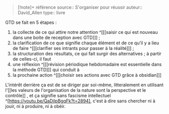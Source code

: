 >[!note]+ référence
>source:: S'organiser pour réussir
>auteur:: David_Allen
>type:: livre

GTD se fait en 5 étapes : 
1) la collecte de ce qui attire notre attention ^[[[saisir ce qui est nouveau dans une boite de reception avec GTD]]] ; 
2) la clarification de ce que signifie chaque élément et de ce qu’il y a lieu de faire ^[[[clarifier ses intrants pour passer à la réalité]]] ; 
3) la structuration des résultats, ce qui fait surgir des alternatives ; à partir de celles-ci, il faut 
4) une réflexion ^[[[révision périodique hebdomadaire est essentielle dans la méthode GTD]]] qui conduit à 
5) la prochaine action ^[[[choisir ses actions avec GTD grâce à obsidian]]]

L'intérêt derrière ça est de se diriger par soi-même, litteralement en utilisant l'[[les valeurs de l'organisation de la nature sont la perspective et le contrôle]]
, et ça signifie sans fascisme intellectuel ^[https://youtu.be/QaDilpBgqFk?t=2894], c'est à dire sans chercher ni à jouir, ni à produire, ni à obéir.